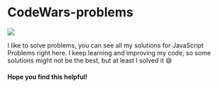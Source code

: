 # CodeWars-problems
<img src="https://www.codewars.com/users/zJaaal/badges/small"/>
<p>I like to solve problems, you can see all my solutions for JavaScript Problems right here. I keep learning and improving my code, so some solutions might not 
  be the best, but at least I solved it 😄
</p>
  <h4>Hope you find this helpful!</h4>

